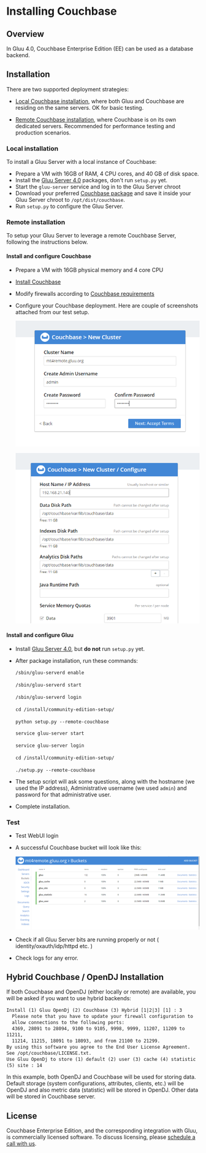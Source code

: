 # Installing Couchbase
## Overview

In Gluu 4.0, Couchbase Enterprise Edition (EE) can be used as a database backend. 

## Installation

There are two supported deployment strategies: 

- [Local Couchbase installation](#local-installation), where both Gluu and Couchbase are residing on the same servers. OK for basic testing. 

- [Remote Couchbase installation](#remote-installation), where Couchbase is on its own dedicated servers. Recommended for performance testing and production scenarios. 

### Local installation

To install a Gluu Server with a local instance of Couchbase: 

 - Prepare a VM with 16GB of RAM, 4 CPU cores, and 40 GB of disk space. 
 - Install the [Gluu Server 4.0](https://gluu.org/docs/ce/4.0/installation-guide/install/) packages, don't run `setup.py` yet. 
 - Start the `gluu-server` service and log in to the Gluu Server chroot
 - Download your preferred [Couchbase package](https://www.couchbase.com/downloads) and save it inside your Gluu Server chroot to `/opt/dist/couchbase`.
 - Run `setup.py` to configure the Gluu Server.

### Remote installation

To setup your Gluu Server to leverage a remote Couchbase Server, following the instructions below. 

#### Install and configure Couchbase

- Prepare a VM with 16GB physical memory and 4 core CPU 
- [Install Couchbase](https://docs.couchbase.com/server/current/install/get-started.html)
- Modify firewalls according to [Couchbase requirements](https://docs.couchbase.com/server/current/install/install-ports.html)
- Configure your Couchbase deployment. Here are couple of screenshots attached from our test setup. 

    ![image](./img/CB_remote_one.PNG)

    ![image](./img/CB_remote_two.PNG)

#### Install and configure Gluu

- Install [Gluu Server 4.0](https://gluu.org/docs/ce/4.0/installation-guide/install/), but **do not** run `setup.py` yet. 
- After package installation, run these commands: 
   
    ```tab="Ubuntu 18, RHEL 7, Debian 9, or CentOS 7"
    /sbin/gluu-serverd enable

    /sbin/gluu-serverd start
   
    /sbin/gluu-serverd login
   
    cd /install/community-edition-setup/
   
    python setup.py --remote-couchbase
    ```
    
    ```tab="Ubuntu 16"
    service gluu-server start
    
    service gluu-server login
    
    cd /install/community-edition-setup/
    
    ./setup.py --remote-couchbase
    
- The setup script will ask some questions, along with the hostname (we used the IP address), Administrative username (we used `admin`) and password for that administrative user. 
- Complete installation. 

### Test

- Test WebUI login
- A successful Couchbase bucket will look like this: 
 
    ![image](./img/CB_remote_successful_bucket.PNG)
 
- Check if all Gluu Server bits are running properly or not ( identity/oxauth/idp/httpd etc. ) 
- Check logs for any error. 

## Hybrid Couchbase / OpenDJ Installation

If both Couchbase and OpenDJ (either locally or remote) are available, you will be asked if you want to use hybrid backends:

```
Install (1) Gluu OpenDj (2) Couchbase (3) Hybrid [1|2|3] [1] : 3
  Please note that you have to update your firewall configuration to
  allow connections to the following ports:
  4369, 28091 to 28094, 9100 to 9105, 9998, 9999, 11207, 11209 to 11211,
  11214, 11215, 18091 to 18093, and from 21100 to 21299.
By using this software you agree to the End User License Agreement.
See /opt/couchbase/LICENSE.txt.
Use Gluu OpenDj to store (1) default (2) user (3) cache (4) statistic (5) site : 14
```

In this example, both OpenDJ and Couchbase will be used for storing data. Default storage (system configurations, attributes, clients, etc.) will be OpenDJ and also metric data (statistic) will be stored in OpenDJ. Other data will be stored in Couchbase server.


## License

Couchbase Enterprise Edition, and the corresponding integration with Gluu, is commercially licensed software. To discuss licensing, please [schedule a call with us](https://gluu.org/booking). 
